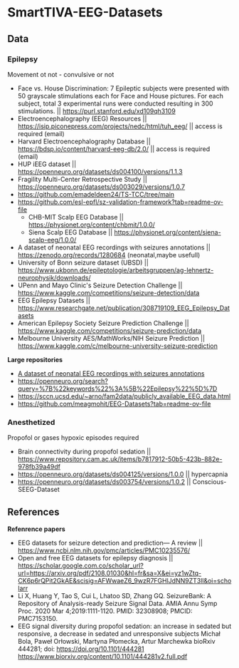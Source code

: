 # SmartTIVA-EEG-Datasets
## Data
### Epilepsy
Movement ot not - convulsive or not
- Face vs. House Discrimination: 7 Epileptic subjects were presented with 50 grayscale stimulations each for Face and House pictures. For each subject, total 3 experimental runs were conducted resulting in 300 stimulations. || https://purl.stanford.edu/xd109qh3109
- Electroencephalography (EEG) Resources || https://isip.piconepress.com/projects/nedc/html/tuh_eeg/ || access is required (email)
- Harvard Electroencephalography Database || https://bdsp.io/content/harvard-eeg-db/2.0/ || access is required (email)
- HUP iEEG dataset || https://openneuro.org/datasets/ds004100/versions/1.1.3
- Fragility Multi-Center Retrospective Study || https://openneuro.org/datasets/ds003029/versions/1.0.7
- https://github.com/emadeldeen24/TS-TCC/tree/main
- https://github.com/esl-epfl/sz-validation-framework?tab=readme-ov-file
  - CHB-MIT Scalp EEG Database || https://physionet.org/content/chbmit/1.0.0/
  - Siena Scalp EEG Database || https://physionet.org/content/siena-scalp-eeg/1.0.0/
- A dataset of neonatal EEG recordings with seizures annotations || https://zenodo.org/records/1280684 (neonatal,maybe usefull)
- University of Bonn seizure dataset (UBSD) || https://www.ukbonn.de/epileptologie/arbeitsgruppen/ag-lehnertz-neurophysik/downloads/
- UPenn and Mayo Clinic's Seizure Detection Challenge || https://www.kaggle.com/competitions/seizure-detection/data
- EEG Epilepsy Datasets || https://www.researchgate.net/publication/308719109_EEG_Epilepsy_Datasets
- American Epilepsy Society Seizure Prediction Challenge || https://www.kaggle.com/competitions/seizure-prediction/data
- Melbourne University AES/MathWorks/NIH Seizure Prediction || https://www.kaggle.com/c/melbourne-university-seizure-prediction
  
**Large repositories**
  - [A dataset of neonatal EEG recordings with seizures annotations](https://github.com/openlists/ElectrophysiologyData?tab=readme-ov-file#eeg-data)
  - https://openneuro.org/search?query=%7B%22keywords%22%3A%5B%22Epilepsy%22%5D%7D
  - https://sccn.ucsd.edu/~arno/fam2data/publicly_available_EEG_data.html
  - https://github.com/meagmohit/EEG-Datasets?tab=readme-ov-file
### Anesthetized
Propofol or gases
hypoxic episodes required
- Brain connectivity during propofol sedation || https://www.repository.cam.ac.uk/items/b7817912-50b5-423b-882e-978fb39a49df
- https://openneuro.org/datasets/ds004125/versions/1.0.0 || hypercapnia
- https://openneuro.org/datasets/ds003754/versions/1.0.2 || Conscious-SEEG-Dataset
## References
**Refenrence papers**
- EEG datasets for seizure detection and prediction— A review || https://www.ncbi.nlm.nih.gov/pmc/articles/PMC10235576/
- Open and free EEG datasets for epilepsy diagnosis || https://scholar.google.com.co/scholar_url?url=https://arxiv.org/pdf/2108.01030&hl=fr&sa=X&ei=yz1wZtq-CK6p6rQPit2GkAE&scisig=AFWwaeZ6_9wzR7FGHlJdNN9ZT3ll&oi=scholarr
- Li X, Huang Y, Tao S, Cui L, Lhatoo SD, Zhang GQ. SeizureBank: A Repository of Analysis-ready Seizure Signal Data. AMIA Annu Symp Proc. 2020 Mar 4;2019:1111-1120. PMID: 32308908; PMCID: PMC7153150.
- EEG signal diversity during propofol sedation: an increase in sedated but responsive, a decrease in sedated and unresponsive subjects
Michał Bola, Paweł Orłowski, Martyna Płomecka, Artur Marchewka
bioRxiv 444281; doi: https://doi.org/10.1101/444281 https://www.biorxiv.org/content/10.1101/444281v2.full.pdf
